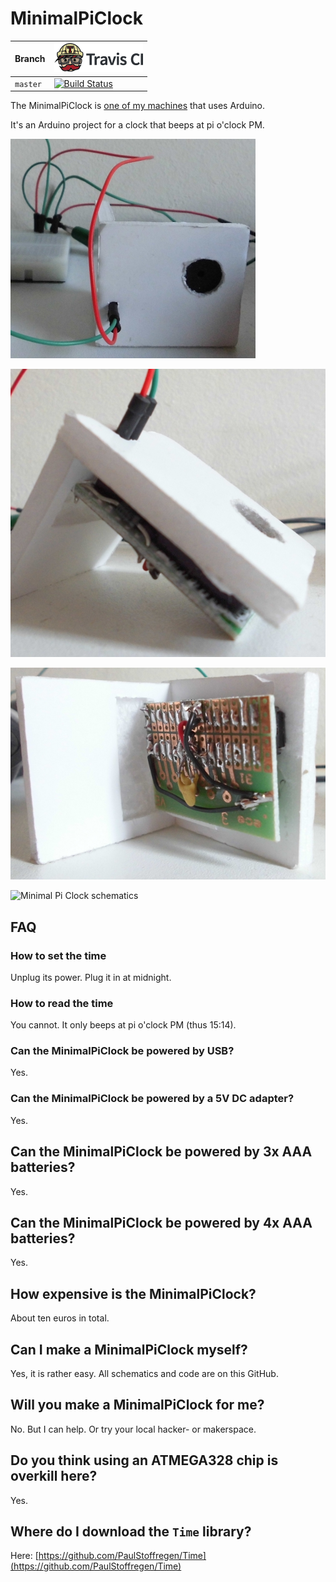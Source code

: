 # MinimalPiClock

Branch|[![Travis CI logo](pics/TravisCI.png)](https://travis-ci.org)
---|---
`master`|[![Build Status](https://travis-ci.org/richelbilderbeek/MinimalPiClock.svg?branch=master)](https://travis-ci.org/richelbilderbeek/MinimalPiClock)

The MinimalPiClock is [one of my machines](https://github.com/richelbilderbeek/Machines) that uses Arduino.

It's an Arduino project for a clock that beeps at pi o'clock PM.

![Minimal Pi Clock](MinimalPiClock.jpg)

![Minimal Pi Clock from the side](MinimalPiClockSide.jpg)

![Minimal Pi Clock from the back](MinimalPiClockBack.jpg)

![Minimal Pi Clock schematics](MinimalPiSchematics.png)

## FAQ

### How to set the time

Unplug its power. Plug it in at midnight.

### How to read the time

You cannot. It only beeps at pi o'clock PM (thus 15:14).

### Can the MinimalPiClock be powered by USB?

Yes.

### Can the MinimalPiClock be powered by a 5V DC adapter?

Yes.

## Can the MinimalPiClock be powered by 3x AAA batteries?

Yes.

## Can the MinimalPiClock be powered by 4x AAA batteries?

Yes.

## How expensive is the MinimalPiClock?

About ten euros in total.

## Can I make a MinimalPiClock myself?

Yes, it is rather easy. All schematics and code are on this GitHub.

## Will you make a MinimalPiClock for me?

No. But I can help. Or try your local hacker- or makerspace.

## Do you think using an ATMEGA328 chip is overkill here?

Yes.

## Where do I download the `Time` library?

Here: [https://github.com/PaulStoffregen/Time](https://github.com/PaulStoffregen/Time)
